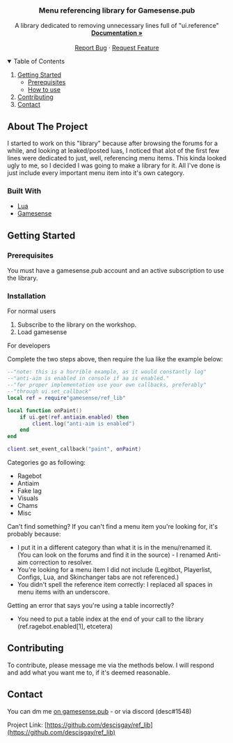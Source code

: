<h3 align="center">Menu referencing library for Gamesense.pub</h3>

  <p align="center">
    A library dedicated to removing unnecessary lines full of "ui.reference"
    <br />
    <a href="https://github.com/descisgay/ref_lib"><strong>Documentation »</strong></a>
    <br />
    <br />
    <a href="https://github.com/descisgay/ref_lib/issues">Report Bug</a>
    ·
    <a href="https://github.com/descisgay/ref_lib/issues">Request Feature</a>
  </p>
</p>



<!-- TABLE OF CONTENTS -->
<details open="open">
  <summary>Table of Contents</summary>
  <ol>
    <li>
      <a href="#getting-started">Getting Started</a>
      <ul>
        <li><a href="#prerequisites">Prerequisites</a></li>
        <li><a href="#installation">How to use</a></li>
      </ul>
    </li>
    <li><a href="#contributing">Contributing</a></li>
    <li><a href="#contact">Contact</a></li>
  </ol>
</details>



<!-- ABOUT THE PROJECT -->
## About The Project
I started to work on this "library" because after browsing the forums for a while, and looking at leaked/posted luas, I noticed that alot of the first few lines were dedicated to just, well, referencing menu items. This kinda looked ugly to me, so I decided I was going to make a library for it. All I've done is just include every important menu item into it's own category.

### Built With
* [Lua](https://lua.org)
* [Gamesense](https://gamesense.pub/forums/lua.php)



<!-- GETTING STARTED -->
## Getting Started
### Prerequisites
You must have a gamesense.pub account and an active subscription to use the library.

### Installation

For normal users
1. Subscribe to the library on the workshop.
2. Load gamesense

For developers<br>

Complete the two steps above, then require the lua like the example below:
```lua
--"note: this is a horrible example, as it would constantly log"
--"anti-aim is enabled in console if aa is enabled."
--"for proper implementation use your own callbacks, preferably"
--"through ui.set_callback"
local ref = require"gamesense/ref_lib"

local function onPaint()
    if ui.get(ref.antiaim.enabled) then
        client.log("anti-aim is enabled")
    end 
end

client.set_event_callback("paint", onPaint)
```
Categories go as following:
* Ragebot
* Antiaim
* Fake lag
* Visuals
* Chams
* Misc

Can't find something?
If you can't find a menu item you're looking for, it's probably because:
* I put it in a different category than what it is in the menu/renamed it. (You can look on the forums and find it in the source) - I renamed Anti-aim correction to resolver.
* You're looking for a menu item I did not include (Legitbot, Playerlist, Configs, Lua, and Skinchanger tabs are not referenced.)
* You didn't spell the reference item correctly: I replaced all spaces in menu items with an underscore.

Getting an error that says you're using a table incorrectly?
* You need to put a table index at the end of your call to the library (ref.ragebot.enabled[1], etcetera)

<!-- CONTRIBUTING -->
## Contributing
To contribute, please message me via the methods below. I will respond and add what you want me to, if it's deemed reasonable.
<!-- CONTACT -->
## Contact

You can dm me [on gamesense.pub](https://gamesense.pub/forums/profile.php?id=8103) - or via discord (desc#1548)

Project Link: [https://github.com/descisgay/ref_lib](https://github.com/descisgay/ref_lib)

